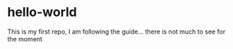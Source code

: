# hello-world
This is my first repo, I am following the guide...
there is not much to see for the moment
